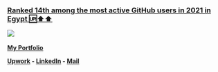 <!--<p align="center">
  <img  src="https://github.com/TawfikYasser/TawfikYasser/blob/master/P_Header.gif">
  <img  src="https://github.com/TawfikYasser/TawfikYasser/blob/master/P_About_v2.gif">    
  <img  src="https://github.com/TawfikYasser/TawfikYasser/blob/master/P_BeforeProjects.gif"> 
  <img  src="https://github.com/TawfikYasser/TawfikYasser/blob/master/P_P1_V2.gif">    
25-1-2022

  <!--
  ```python
        Tawfikd Yasser = { 'Skills' : [SQL - ETL - DWH - Hadoop - Talend - Python - Java - Shell - Git - RESTful API] }
 [LinkedIn](https://www.linkedin.com/in/tawfikyasser) +| [Mail](mailto:tawfekyassertawfek@gmail.com)
  ```   </p>d-->

### [Ranked 14th among the most active GitHub users in 2021 in Egypt 🆙⬆️⬆️](https://commits.top/egypt.html)

<img  src="https://github.com/TawfikYasser/TawfikYasser/blob/master/githubintronew.gif">   


<p><a href="https://tawfikyasser.github.io/TawfikTheDataEngineer/" target="_blank"><strong>My Portfolio</strong></a></p>

**[Upwork](https://www.upwork.com/freelancers/~0153b17a33b0226c96) - [LinkedIn](https://www.linkedin.com/in/tawfikyasser/) - [Mail](mailto:tawfekyassertawfek@gmail.com)**
